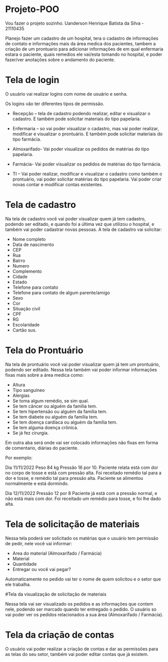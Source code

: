 # Projeto-POO

Vou fazer o projeto sozinho.
Uanderson Henrique Batista da Silva - 21110435


Planejo fazer um cadastro de um hospital, tera o cadastro de informações de contato e informações mais da área medica dos pacientes, tambem a criação de um prontuario para adicionar informações de em qual enfermaria estara o paciente, quais remedios ele vai/esta tomando no hospital, e poder fazer/ver anotações sobre o andamento do paciente.

# Tela de login
O usuário vai realizar logins com nome de usuário e senha.

Os logins vão ter diferentes tipos de permissão.
*	Recepção – tela de cadastro podendo realizar, editar e visualizar o cadastro. E também pode solicitar materiais do tipo papelaria.

*	Enfermaria – so vai poder visualizar o cadastro, mas vai poder realizar, modificar e visualizar o prontuário. E também pode solicitar materiais do tipo farmácia.

*	Almoxarifado- Vai poder visualizar os pedidos de matérias do tipo papelaria.

*	Farmácia- Vai poder visualizar os pedidos de matérias do tipo farmácia.

*	TI – Vai poder realizar, modificar e visualizar o cadastro como também o prontuário, vai poder solicitar matérias do tipo papelaria.  Vai poder criar novas contar e modificar contas existentes.

#  Tela de cadastro
Na tela de cadastro você vai poder visualizar quem já tem cadastro, podendo ser editado, e quando foi a última vez que utilizou o hospital, e também vai poder cadastrar novas pessoas.
A tela de cadastro vai solicitar:
* Nome completo
*	Data de nascimento
*	CEP
*	Rua
*	Bairro
*	Numero
*	Complemento
*	Cidade
*	Estado
*	Telefone para contato
*	Telefone para contato de algum parente/amigo
*	Sexo
*	Cor
*	Situação civil
*	CPF
*	RG
*	Escolaridade
*	Cartão sus.


# Tela do Prontuário
Na tela de prontuário você vai poder visualizar quem já tem um prontuário, podendo ser editado.
Nessa tela também vai poder informar informações fixas mais sobre a área medica como:
*	Altura
*	Tipo sanguíneo
*	Alergias
*	Se toma algum remédio, se sim qual.
*	Se tem câncer ou alguém da família tem.
*	Se tem hipertensão ou alguém da família tem.
*	Se tem diabete ou alguém da família tem.
*	Se tem doença cardíaca ou alguém da família tem.
*	Se tem alguma doença crônica.
*	Se já fez cirurgia.

Em outra aba será onde vai ser colocado informações não fixas em forma de comentario, diárias do paciente.

Por exemplo:

Dia 11/11/2022
Peso 84 kg
Pressão 16 por 10.
Paciente relata está com dor no corpo de tosse e está com pressão alta.
Foi receitado remédio tal para a dor e tosse, e remédio tal para pressão alta.
Paciente se alimentou normalmente e está dormindo.

Dia 12/11/2022
Pressão 12 por 8
Paciente já está com a pressão normal, e não está mais com dor.
Foi receitado um remédio para tosse, e foi lhe dado alta.




# Tela de solicitação de materiais
Nessa tela poderá ser solicitado os matérias que o usuário tem permissão de pedir, nele você vai informar:
*	Area do material (Almoxarifado / Farmácia)
*	Material
*	Quantidade
*	Entregar ou você vai pegar?

Automaticamente no pedido vai ter o nome de quem solicitou e o setor que ele trabalha.

#Tela da visualização de solicitação de materiais

Nessa tela vai ser visualizado os pedidos e as informações que contem nele, podendo ser marcado quando ter entregado o pedido.
O usuário so vai poder ver os pedidos relacionados a sua área (Almoxarifado / Farmácia).

# Tela da criação de contas
O usuário vai poder realizar a criação de contas e dar as permissões para as telas do seu setor, também vai poder editar contas que já existem.

